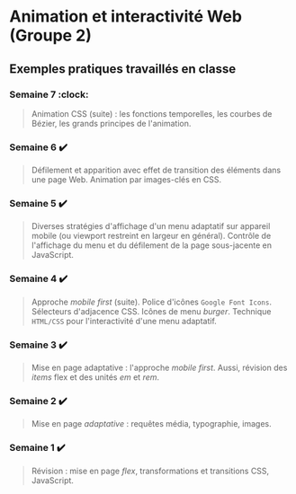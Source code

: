 # Animation et interactivité Web (Groupe 2)
## Exemples pratiques travaillés en classe

### Semaine 7 :clock:
>Animation CSS (suite) : les fonctions temporelles, les courbes de Bézier, les grands principes de l'animation.

### Semaine 6 :heavy_check_mark:
>Défilement et apparition avec effet de transition des éléments dans une page Web. Animation par images-clés en CSS.

### Semaine 5 :heavy_check_mark:
>Diverses stratégies d'affichage d'un menu adaptatif sur appareil mobile (ou viewport restreint en largeur en général). Contrôle de l'affichage du menu et du défilement de la page sous-jacente en JavaScript.

### Semaine 4 :heavy_check_mark:
>Approche *mobile first* (suite). Police d'icônes `Google Font Icons`. Sélecteurs d'adjacence CSS. Icônes de menu *burger*. Technique `HTML/CSS` pour l'interactivité d'une menu adaptatif.

### Semaine 3 :heavy_check_mark:
>Mise en page adaptative : l'approche *mobile first*. Aussi, révision des *items* flex et des unités *em* et *rem*.

### Semaine 2 :heavy_check_mark:
>Mise en page *adaptative* : requêtes média, typographie, images.

### Semaine 1 :heavy_check_mark:
>Révision : mise en page *flex*, transformations et transitions CSS, JavaScript.